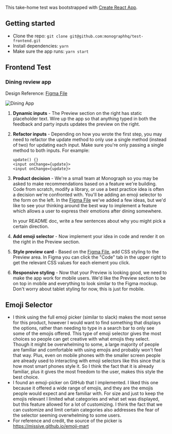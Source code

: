 This take-home test was bootstrapped with [Create React App](https://github.com/facebook/create-react-app).

## Getting started
- Clone the repo: `git clone git@github.com:monographhq/test-frontend.git`
- Install dependencies: `yarn`
- Make sure the app runs: `yarn start`

## Frontend Test

### Dining review app

Design Reference: [Figma File](https://www.figma.com/file/jjqRhIa54hOakjjAWkpbmC/Take-home-frontend-test?node-id=0%3A1)

![Dining App](/app.png)

1. **Dynamic inputs** - The Preview section on the right has static placeholder text. Wire up the app so that anything typed in both the feedback and party inputs updates the preview on the right.

2. **Refactor inputs** - Depending on how you wrote the first step, you may need to refactor the update method to only use a single method (instead of two) for updating each input. Make sure you're only passing a single method to both inputs. For example:
    ```
    update() {}
    <input onChange={update}>
    <input onChange={update}>
    ```

3. **Product decision** - We're a small team at Monograph so you may be asked to make recommendations based on a feature we're building. Code from scratch, modify a library, or use a best practice idea is often a decision we're confronted with. You'll be adding an emoji selector to the form on the left. In the [Figma File](https://www.figma.com/file/jjqRhIa54hOakjjAWkpbmC/Take-home-frontend-test?node-id=0%3A1) we've added a few ideas, but we'd like to see your thinking around the best way to implement a feature which allows a user to express their emotions after dining somewhere.

    In your README doc, write a few sentences about why you might pick a certain direction.

4. **Add emoji selector** - Now implement your idea in code and render it on the right in the Preview section.

5. **Style preview card** - Based on the [Figma File](https://www.figma.com/file/jjqRhIa54hOakjjAWkpbmC/Take-home-frontend-test?node-id=0%3A1), add CSS styling to the Preview area. In Figma you can click the "Code" tab in the upper right to get the relevant CSS values for each element you click.

6. **Responsive styling** - Now that your Preview is looking good, we need to make the app work for mobile users. We'd like the Preview section to be on top in mobile and everything to look similar to the Figma mockup. Don't worry about tablet styling for now, this is just for mobile.


## Emoji Selector
- I think using the full emoji picker (similar to slack) makes the most sense for this product, however I would want to find something that displays the options, rather than needing to type in a search bar to only see some of the emojis offered. This type of emoji selector gives the most choices so people can get creative with what emojis they select. Though it might be overwhelming to some, a large majority of people are familiar and comfortable with using emojis and probably won't feel that way. Plus, even on mobile phones with the smaller screen people are already used to interacting with emoji selectors like this since that is how most smart phones style it. So I think the fact that it is already familiar, plus it gives the most freedom to the user, makes this style the best choice. 
- I found an emoji-picker on GitHub that I implemented. I liked this one because it offered a wide range of emojis, and they are the emojis people would expect and are familiar with. For size and just to keep the emojis relevant I limited what categories and what set was displayed, but this feature allowed for a lot of customizing. I think the fact that we can customize and limit certain categories also addresses the fear of the selector seeming overwhelming to some users. 
- For reference and credit, the source of the picker is https://missive.github.io/emoji-mart